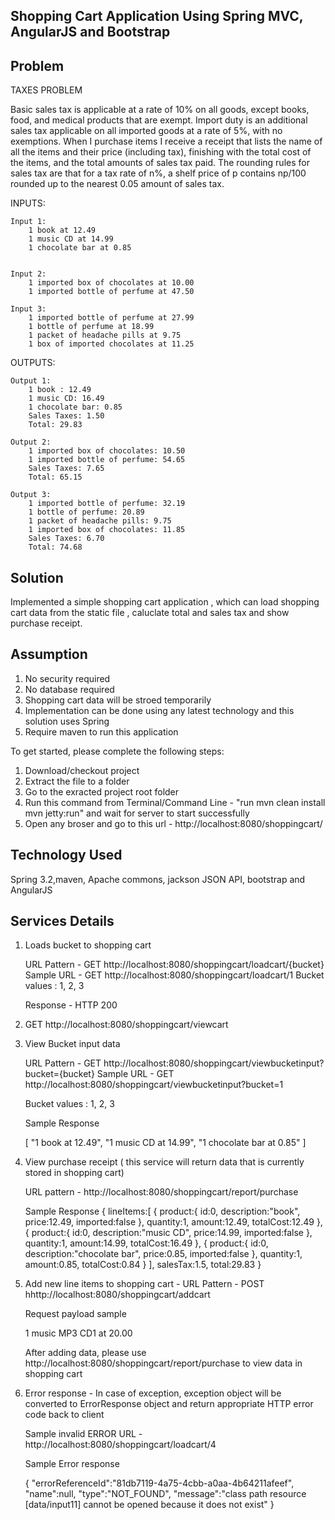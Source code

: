 Shopping Cart Application Using Spring MVC, AngularJS and Bootstrap
--------------------------------------------------------------------------------

Problem
-----------------

TAXES PROBLEM

Basic sales tax is applicable at a rate of 10% on all goods, except books, food,
and medical products that are exempt. Import duty is an additional sales tax
applicable on all imported goods at a rate of 5%, with no
exemptions.
When I purchase items I receive a receipt that lists the name of all the items and
their price (including tax), finishing with the total cost of the items, and the total
amounts of sales tax paid. The rounding rules for sales tax are that for a tax rate
of n%, a shelf price of p contains np/100 rounded up to the nearest 0.05 amount
of sales tax.


INPUTS:

	Input 1:
		1 book at 12.49
		1 music CD at 14.99
		1 chocolate bar at 0.85
		
		
	Input 2:
		1 imported box of chocolates at 10.00
		1 imported bottle of perfume at 47.50
		
	Input 3:
		1 imported bottle of perfume at 27.99
		1 bottle of perfume at 18.99
		1 packet of headache pills at 9.75
		1 box of imported chocolates at 11.25

OUTPUTS:

	Output 1:
		1 book : 12.49
		1 music CD: 16.49
		1 chocolate bar: 0.85
		Sales Taxes: 1.50
		Total: 29.83
		
	Output 2:
		1 imported box of chocolates: 10.50
		1 imported bottle of perfume: 54.65
		Sales Taxes: 7.65
		Total: 65.15
		
	Output 3:
		1 imported bottle of perfume: 32.19
		1 bottle of perfume: 20.89
		1 packet of headache pills: 9.75
		1 imported box of chocolates: 11.85
		Sales Taxes: 6.70
		Total: 74.68


Solution
-----------------
Implemented a simple shopping cart application , which can load shopping cart data from the static file ,
caluclate total and sales tax and show purchase receipt.

Assumption
-------------------
1. No security required
2. No database required
3. Shopping cart data will be stroed temporarily
4. Implementation can be done using any latest technology and this solution uses Spring
5. Require maven to run this application

To get started, please complete the following steps:

1. Download/checkout project
2. Extract the file to a folder
3. Go to the exracted project root folder
4. Run this command from Terminal/Command Line - "run mvn clean install mvn jetty:run" and wait for server to start successfully
5. Open any broser and go to this url - http://localhost:8080/shoppingcart/


Technology Used
-----------------

Spring 3.2,maven,  Apache commons, jackson JSON API, bootstrap and AngularJS

Services Details
----------------

1. Loads bucket to shopping cart

	URL Pattern - GET http://localhost:8080/shoppingcart/loadcart/{bucket}
	Sample URL - GET http://localhost:8080/shoppingcart/loadcart/1
	Bucket values : 1, 2, 3

	Response -  HTTP 200
	

2. GET http://localhost:8080/shoppingcart/viewcart


3. View Bucket input data


	URL Pattern -  GET http://localhost:8080/shoppingcart/viewbucketinput?bucket={bucket}
	Sample URL - GET http://localhost:8080/shoppingcart/viewbucketinput?bucket=1

	Bucket values : 1, 2, 3
	

	Sample Response
	

	[
		"1 book at 12.49",
		"1 music CD at 14.99",
		"1 chocolate bar at 0.85"
	]
	


4. View purchase receipt ( this service will return data that is currently stored in shopping cart)

	URL pattern - http://localhost:8080/shoppingcart/report/purchase

	Sample Response
		{
	   lineItems:[
	      {
	         product:{
	            id:0,
	            description:"book",
	            price:12.49,
	            imported:false
	         },
	         quantity:1,
	         amount:12.49,
	         totalCost:12.49
	      },
	      {
	         product:{
	            id:0,
	            description:"music CD",
	            price:14.99,
	            imported:false
	         },
	         quantity:1,
	         amount:14.99,
	         totalCost:16.49
	      },
	      {
	         product:{
	            id:0,
	            description:"chocolate bar",
	            price:0.85,
	            imported:false
	         },
	         quantity:1,
	         amount:0.85,
	         totalCost:0.84
	      }
	   ],
	   salesTax:1.5,
	   total:29.83
	}
	

5. Add new line items to shopping cart -
	URL Pattern - POST hhttp://localhost:8080/shoppingcart/addcart

	Request payload sample

	1 music MP3 CD1 at 20.00
	

	After adding data, please use http://localhost:8080/shoppingcart/report/purchase to view data in shopping cart
	

6. Error response - In case of exception, exception object will be converted to ErrorResponse object and return appropriate HTTP error code back to client

    Sample invalid ERROR URL - http://localhost:8080/shoppingcart/loadcart/4
    

	Sample Error response

	{
	   "errorReferenceId":"81db7119-4a75-4cbb-a0aa-4b64211afeef",
	   "name":null,
	   "type":"NOT_FOUND",
	   "message":"class path resource [data/input11] cannot be opened because it does not exist"
	}
	
